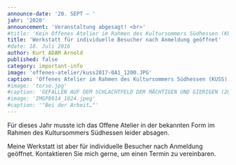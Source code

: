 ```yaml
---
announce-date: '20. SEPT – '
jahr: '2020'
announcement: 'Veranstaltung abgesagt! <br>'
#title: 'Kein Offenes Atelier im Rahmen des Kultursommers Südhessen (KUSS)'
title: 'Werkstatt für individuelle Besucher nach Anmeldung geöffnet'
#date: 18. Juli 2016
author: Kurt ADAM Arnold
published: false
category: important-info
image: 'offenes-atelier/kuss2017-0A1_1200.JPG'
caption: 'Offenes Atelier im Rahmen des Kultursommers Südhessen (KUSS)'
#image: 'torso.jpg'
#caption: 'GEFALLEN AUF DEM SCHLACHTFELD DER MÄCHTIGEN UND GIERIGEN (2016), gearbeitet aus drei mitteinander verbundenen Fichtestämmen'
#image: 'IMGP8914_1024.jpeg'
#caption: '"Bei der Arbeit…"'
---
```


Für dieses Jahr musste ich das Offene Atelier in der bekannten Form im Rahmen des Kultursommers Südhessen leider absagen. 

Meine Werkstatt ist aber für individuelle Besucher nach Anmeldung geöffnet. Kontaktieren Sie mich gerne, um einen Termin zu vereinbaren.

